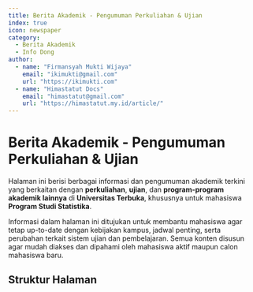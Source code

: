 ```yaml
--- 
title: Berita Akademik - Pengumuman Perkuliahan & Ujian
index: true
icon: newspaper
category:
  - Berita Akademik
  - Info Dong
author:
  - name: "Firmansyah Mukti Wijaya"
    email: "ikimukti@gmail.com"
    url: "https://ikimukti.com"
  - name: "Himastatut Docs"
    email: "himastatut@gmail.com"
    url: "https://himastatut.my.id/article/"
--- 
```


# Berita Akademik - Pengumuman Perkuliahan & Ujian

Halaman ini berisi berbagai informasi dan pengumuman akademik terkini yang berkaitan dengan **perkuliahan**, **ujian**, dan **program-program akademik lainnya** di **Universitas Terbuka**, khususnya untuk mahasiswa **Program Studi Statistika**.

Informasi dalam halaman ini ditujukan untuk membantu mahasiswa agar tetap up-to-date dengan kebijakan kampus, jadwal penting, serta perubahan terkait sistem ujian dan pembelajaran. Semua konten disusun agar mudah diakses dan dipahami oleh mahasiswa aktif maupun calon mahasiswa baru.

## Struktur Halaman

<Catalog />
